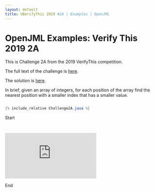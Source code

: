 ```yaml
---
layout: default
title: VBerifyThis 2019 #2A | Examples | OpenJML
---
```


# OpenJML Examples: Verify This 2019 2A

This is Challenge 2A from the 2019 VerifyThis competition.

The full text of the challenge is 
[here](https://ethz.ch/content/dam/ethz/special-interest/infk/chair-program-method/pm/documents/Verify%20This/Challenges%202019/cartesian_trees.pdf).

The solution is [here](https://github.com/OpenJML/OpenJML/blob/master/OpenJMLTest/test/verifythis-2019-2/Challenge2A.java).

In brief, given an array of integers, for each position of the array
find the nearest position with a smaller index that has a smaller value.

```java

{% include_relative Challenge2A.java %}

```

Start
<div class="language-java" highlighter="rouge">
<div class="highlight"><pre class="syntax"><code>

<embed type="text/plain" src="https://github.com/OpenJML/OpenJML/blob/master/OpenJMLTest/test/verifythis-2019-2/Challenge2A.java">
</code></pre></div></div>
End

